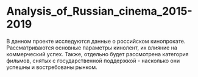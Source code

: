 # Analysis_of_Russian_cinema_2015-2019
В данном проекте исследуются данные о российском кинопрокате. Рассматриваются основные параметры кинолент, их влияние на коммерческий успех. Также, отдельно будет рассмотрена категория фильмов, снятых с государственной поддержкой - насколько они успешны и востребованы рынком.
